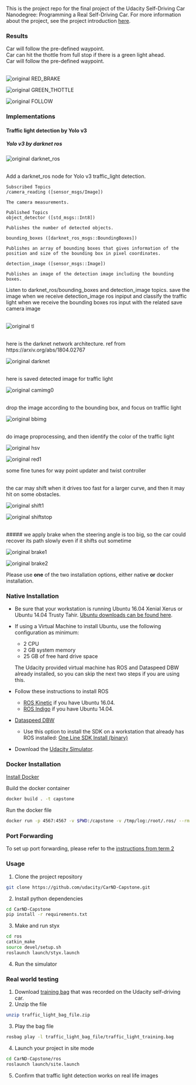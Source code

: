 This is the project repo for the final project of the Udacity Self-Driving Car Nanodegree: Programming a Real Self-Driving Car. For more information about the project, see the project introduction [here](https://classroom.udacity.com/nanodegrees/nd013/parts/6047fe34-d93c-4f50-8336-b70ef10cb4b2/modules/e1a23b06-329a-4684-a717-ad476f0d8dff/lessons/462c933d-9f24-42d3-8bdc-a08a5fc866e4/concepts/5ab4b122-83e6-436d-850f-9f4d26627fd9).


### Results

Car will follow the pre-defined waypoint. <br />
Car can hit the thottle from full stop if there is a green light ahead. <br />
Car will follow the pre-defined waypoint.<br />
<br />


![original RED_BRAKE](./imgs/red_light_brake.png)





![original GREEN_THOTTLE](./imgs/green_light_throttle.png)




![original FOLLOW](./imgs/follow.png)




### Implementations

#### Traffic light detection by Yolo v3
##### Yolo v3 by darknet ros 


![original darknet_ros](./imgs/darknet_ros.png)


<br />
 Add a darknet_ros node for Yolo v3 traffic_light detection. <br />

	Subscribed Topics
	/camera_reading ([sensor_msgs/Image])

	The camera measurements.

	Published Topics
	object_detector ([std_msgs::Int8])

	Publishes the number of detected objects.

	bounding_boxes ([darknet_ros_msgs::BoundingBoxes])

	Publishes an array of bounding boxes that gives information of the position and size of the bounding box in pixel coordinates.

	detection_image ([sensor_msgs::Image])

	Publishes an image of the detection image including the bounding boxes.
Listen to darknet_ros/bounding_boxes and detection_image topics. save the image when we receive detection_image ros inpiput and classify the traffic light when we receive the bounding boxes ros input with the related save camera image <br />
<br />


![original tl](./imgs/tl_detector.png)

<br />
here is the darknet network architecture.
ref from https://arxiv.org/abs/1804.02767
<br />


![original darknet](./imgs/darknet.png)


<br />
 here is saved detected image for traffic light
<br />


![original camimg0](./imgs/red_light/detecting_camera_image_0.png)

<br />
drop the image according to the bounding box, and focus on trafflic light
<br />


![original bbimg](./imgs/red_light/bb_img.png)

<br />
do image proprocessing, and then identify the color of the traffic light
<br />

![original hsv](./imgs/red_light/hsv_bb_img.png)


![original red1](./imgs/red_light/red1.png)

some fine tunes for way point updater and twist controller

<br />
the car may shift when it drives too fast for a larger curve, and then it may hit on some obstacles.
<br />



![original shift1](./imgs/no_brake_shift1.png)



![original shiftstop](./imgs/no_brake_shift2_stop.png)

<br />
##### we apply brake when the steering angle is too big, so the car could recover its path slowly even if it shifts out sometime
<br />



![original brake1](./imgs/brake_recover1.png)


![original brake2](./imgs/brake_recover2.png)


Please use **one** of the two installation options, either native **or** docker installation.

### Native Installation

* Be sure that your workstation is running Ubuntu 16.04 Xenial Xerus or Ubuntu 14.04 Trusty Tahir. [Ubuntu downloads can be found here](https://www.ubuntu.com/download/desktop).
* If using a Virtual Machine to install Ubuntu, use the following configuration as minimum:
  * 2 CPU
  * 2 GB system memory
  * 25 GB of free hard drive space

  The Udacity provided virtual machine has ROS and Dataspeed DBW already installed, so you can skip the next two steps if you are using this.

* Follow these instructions to install ROS
  * [ROS Kinetic](http://wiki.ros.org/kinetic/Installation/Ubuntu) if you have Ubuntu 16.04.
  * [ROS Indigo](http://wiki.ros.org/indigo/Installation/Ubuntu) if you have Ubuntu 14.04.
* [Dataspeed DBW](https://bitbucket.org/DataspeedInc/dbw_mkz_ros)
  * Use this option to install the SDK on a workstation that already has ROS installed: [One Line SDK Install (binary)](https://bitbucket.org/DataspeedInc/dbw_mkz_ros/src/81e63fcc335d7b64139d7482017d6a97b405e250/ROS_SETUP.md?fileviewer=file-view-default)
* Download the [Udacity Simulator](https://github.com/udacity/CarND-Capstone/releases).

### Docker Installation
[Install Docker](https://docs.docker.com/engine/installation/)

Build the docker container
```bash
docker build . -t capstone
```

Run the docker file
```bash
docker run -p 4567:4567 -v $PWD:/capstone -v /tmp/log:/root/.ros/ --rm -it capstone
```

### Port Forwarding
To set up port forwarding, please refer to the [instructions from term 2](https://classroom.udacity.com/nanodegrees/nd013/parts/40f38239-66b6-46ec-ae68-03afd8a601c8/modules/0949fca6-b379-42af-a919-ee50aa304e6a/lessons/f758c44c-5e40-4e01-93b5-1a82aa4e044f/concepts/16cf4a78-4fc7-49e1-8621-3450ca938b77)

### Usage

1. Clone the project repository
```bash
git clone https://github.com/udacity/CarND-Capstone.git
```

2. Install python dependencies
```bash
cd CarND-Capstone
pip install -r requirements.txt
```
3. Make and run styx
```bash
cd ros
catkin_make
source devel/setup.sh
roslaunch launch/styx.launch
```
4. Run the simulator

### Real world testing
1. Download [training bag](https://s3-us-west-1.amazonaws.com/udacity-selfdrivingcar/traffic_light_bag_file.zip) that was recorded on the Udacity self-driving car.
2. Unzip the file
```bash
unzip traffic_light_bag_file.zip
```
3. Play the bag file
```bash
rosbag play -l traffic_light_bag_file/traffic_light_training.bag
```
4. Launch your project in site mode
```bash
cd CarND-Capstone/ros
roslaunch launch/site.launch
```
5. Confirm that traffic light detection works on real life images
